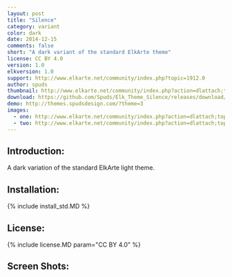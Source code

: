 ```yaml
---
layout: post
title: "Silence"
category: variant
color: dark
date: 2014-12-15
comments: false
short: "A dark variant of the standard ElkArte theme"
license: CC BY 4.0
version: 1.0
elkversion: 1.0
support: http://www.elkarte.net/community/index.php?topic=1912.0
author: spuds
thumbnail: http://www.elkarte.net/community/index.php?action=dlattach;topic=1912.0;attach=1312;image
download: https://github.com/Spuds/Elk_Theme_Silence/releases/download/1.0.0/elk_theme_silence.zip
demo: http://themes.spudsdesign.com/?theme=3
images:
  - one: http://www.elkarte.net/community/index.php?action=dlattach;topic=1912.0;attach=1312;image
  - two: http://www.elkarte.net/community/index.php?action=dlattach;topic=1912.0;attach=1314;image
---
```


## Introduction:
A dark variation of the standard ElkArte light theme.

## Installation:
{% include install_std.MD %}

## License:
{% include license.MD param="CC BY 4.0" %}

## Screen Shots:
